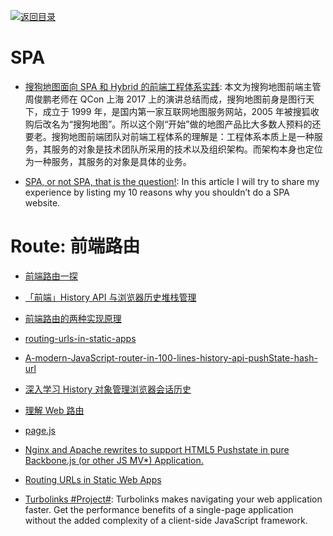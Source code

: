 [![返回目录](https://parg.co/UGo)](https://github.com/wxyyxc1992/Awesome-Reference)

# SPA

* [搜狗地图面向 SPA 和 Hybrid 的前端工程体系实践](https://parg.co/UKS): 本文为搜狗地图前端主管周俊鹏老师在 QCon 上海 2017 上的演讲总结而成，搜狗地图前身是图行天下，成立于 1999 年，是国内第一家互联网地图服务网站，2005 年被搜狐收购后改名为“搜狗地图”。所以这个刚“开始”做的地图产品比大多数人预料的还要老。搜狗地图前端团队对前端工程体系的理解是：工程体系本质上是一种服务，其服务的对象是技术团队所采用的技术以及组织架构。而架构本身也定位为一种服务，其服务的对象是具体的业务。

- [SPA, or not SPA, that is the question!](https://parg.co/UiI): In this article I will try to share my experience by listing my 10 reasons why you shouldn’t do a SPA website.

# Route: 前端路由

* [前端路由一探](http://mp.weixin.qq.com/s/nh4HlXmN2auwkFZSflwZtw)

* [「前端」History API 与浏览器历史堆栈管理](https://github.com/ShowJoy-com/showjoy-blog/issues/2)

* [前端路由的两种实现原理](http://orangexc.xyz/2016/10/21/The-realization-principle-of-front-end-routin/)

* [routing-urls-in-static-apps](https://staticapps.org/articles/routing-urls-in-static-apps/)

* [A-modern-JavaScript-router-in-100-lines-history-api-pushState-hash-url](http://krasimirtsonev.com/blog/article/A-modern-JavaScript-router-in-100-lines-history-api-pushState-hash-url)

* [深入学习 History 对象管理浏览器会话历史](http://blog.codingplayboy.com/2016/12/10/browser_history/)

* [理解 Web 路由](https://parg.co/UM9)

* [page.js](https://github.com/visionmedia/page.js)

* [Nginx and Apache rewrites to support HTML5 Pushstate in pure Backbone.js (or other JS MV\*) Application.](http://readystate4.com/2012/05/17/nginx-and-apache-rewrite-to-support-html5-pushstate/)

* [Routing URLs in Static Web Apps](https://staticapps.org/articles/routing-urls-in-static-apps/)

- [Turbolinks #Project#](https://github.com/turbolinks/turbolinks): Turbolinks makes navigating your web application faster. Get the performance benefits of a single-page application without the added complexity of a client-side JavaScript framework.
